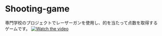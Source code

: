 # Shooting-game
専門学校のプロジェクトでレーザーガンを使用し、的を当たって点数を取得するゲームです。
[![Watch the video](https://img.youtube.com/vi/VIDEO_ID/maxresdefault.jpg)](https://youtu.be/9jq_gJh5t1k)


